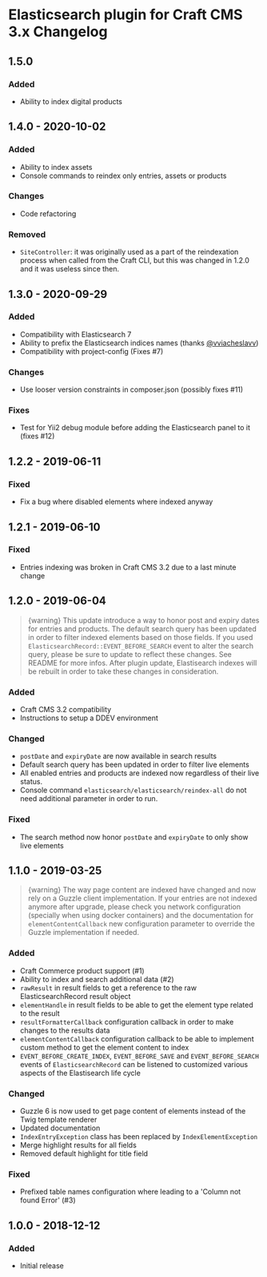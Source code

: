 # Elasticsearch plugin for Craft CMS 3.x Changelog

## 1.5.0
### Added
- Ability to index digital products

## 1.4.0 - 2020-10-02
### Added
- Ability to index assets
- Console commands to reindex only entries, assets or products
### Changes
- Code refactoring
### Removed
- `SiteController`: it was originally used as a part of the reindexation process
  when called from the Craft CLI, but this was changed in 1.2.0 and it was
  useless since then.


## 1.3.0 - 2020-09-29
### Added
- Compatibility with Elasticsearch 7
- Ability to prefix the Elasticsearch indices names (thanks [@vviacheslavv](https://github.com/vviacheslavv))
- Compatibility with project-config (Fixes #7)
### Changes
- Use looser version constraints in composer.json (possibly fixes #11)
### Fixes
- Test for Yii2 debug module before adding the Elasticsearch panel to it (fixes #12)


## 1.2.2 - 2019-06-11
### Fixed
- Fix a bug where disabled elements where indexed anyway


## 1.2.1 - 2019-06-10
### Fixed
- Entries indexing was broken in Craft CMS 3.2 due to a last minute change


## 1.2.0 - 2019-06-04
> {warning} This update introduce a way to honor post and expiry dates for entries and products.
The default search query has been updated in order to filter indexed elements based on those fields.
If you used `ElasticsearchRecord::EVENT_BEFORE_SEARCH` event to alter the search query, please be sure to update to reflect these changes.
See README for more infos.
After plugin update, Elastisearch indexes will be rebuilt in order to take these changes in consideration.

### Added
- Craft CMS 3.2 compatibility
- Instructions to setup a DDEV environment

### Changed
- `postDate` and `expiryDate` are now available in search results
- Default search query has been updated in order to filter live elements
- All enabled entries and products are indexed now regardless of their live status.
- Console command `elasticsearch/elasticsearch/reindex-all` do not need additional parameter in order to run.

### Fixed
- The search method now honor `postDate` and `expiryDate` to only show live elements


## 1.1.0 - 2019-03-25
> {warning} The way page content are indexed have changed and now rely on a Guzzle client implementation.
If your entries are not indexed anymore after upgrade, please check you network configuration (specially when using docker containers) and the documentation for `elementContentCallback` new configuration parameter to override the Guzzle implementation if needed.

### Added
- Craft Commerce product support (#1)
- Ability to index and search additional data (#2)
- `rawResult` in result fields to get a reference to the raw ElasticsearchRecord result object
- `elementHandle` in result fields to be able to get the element type related to the result
- `resultFormatterCallback` configuration callback in order to make changes to the results data
- `elementContentCallback` configuration callback to be able to implement custom method to get the element content to index
- `EVENT_BEFORE_CREATE_INDEX`, `EVENT_BEFORE_SAVE` and `EVENT_BEFORE_SEARCH` events of `ElasticsearchRecord` can be listened to customized various aspects of the Elastisearch life cycle

### Changed
- Guzzle 6 is now used to get page content of elements instead of the Twig template renderer
- Updated documentation
- `IndexEntryException` class has been replaced by `IndexElementException`
- Merge highlight results for all fields
- Removed default highlight for title field

### Fixed
- Prefixed table names configuration where leading to a 'Column not found Error' (#3)


## 1.0.0 - 2018-12-12
### Added
- Initial release
